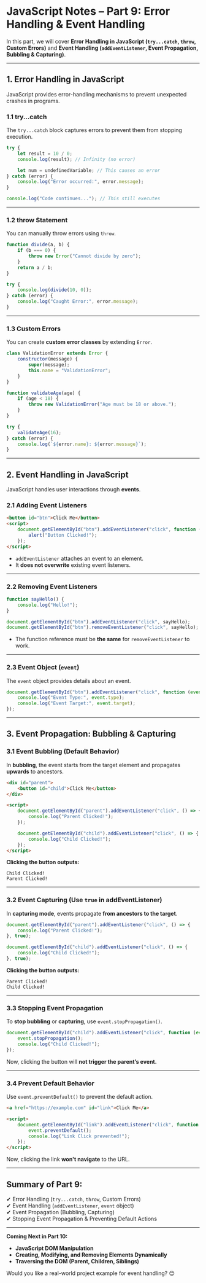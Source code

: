 # JavaScript Notes – Part 9: Error Handling & Event Handling  

In this part, we will cover **Error Handling in JavaScript (`try...catch`, `throw`, Custom Errors)** and **Event Handling (`addEventListener`, Event Propagation, Bubbling & Capturing)**.  

---

## 1. Error Handling in JavaScript  

JavaScript provides error-handling mechanisms to prevent unexpected crashes in programs.

### **1.1 try...catch**  

The `try...catch` block captures errors to prevent them from stopping execution.

```js
try {
    let result = 10 / 0;
    console.log(result); // Infinity (no error)

    let num = undefinedVariable; // This causes an error
} catch (error) {
    console.log("Error occurred:", error.message);
}

console.log("Code continues..."); // This still executes
```

---

### **1.2 throw Statement**  

You can manually throw errors using `throw`.

```js
function divide(a, b) {
    if (b === 0) {
        throw new Error("Cannot divide by zero");
    }
    return a / b;
}

try {
    console.log(divide(10, 0));
} catch (error) {
    console.log("Caught Error:", error.message);
}
```

---

### **1.3 Custom Errors**  

You can create **custom error classes** by extending `Error`.

```js
class ValidationError extends Error {
    constructor(message) {
        super(message);
        this.name = "ValidationError";
    }
}

function validateAge(age) {
    if (age < 18) {
        throw new ValidationError("Age must be 18 or above.");
    }
}

try {
    validateAge(16);
} catch (error) {
    console.log(`${error.name}: ${error.message}`);
}
```

---

## 2. Event Handling in JavaScript  

JavaScript handles user interactions through **events**.

### **2.1 Adding Event Listeners**  

```html
<button id="btn">Click Me</button>
<script>
    document.getElementById("btn").addEventListener("click", function () {
        alert("Button Clicked!");
    });
</script>
```
- `addEventListener` attaches an event to an element.
- It **does not overwrite** existing event listeners.

---

### **2.2 Removing Event Listeners**  

```js
function sayHello() {
    console.log("Hello!");
}

document.getElementById("btn").addEventListener("click", sayHello);
document.getElementById("btn").removeEventListener("click", sayHello);
```
- The function reference must be **the same** for `removeEventListener` to work.

---

### **2.3 Event Object (`event`)**  

The `event` object provides details about an event.

```js
document.getElementById("btn").addEventListener("click", function (event) {
    console.log("Event Type:", event.type);
    console.log("Event Target:", event.target);
});
```

---

## 3. Event Propagation: Bubbling & Capturing  

### **3.1 Event Bubbling (Default Behavior)**  
In **bubbling**, the event starts from the target element and propagates **upwards** to ancestors.

```html
<div id="parent">
    <button id="child">Click Me</button>
</div>

<script>
    document.getElementById("parent").addEventListener("click", () => {
        console.log("Parent Clicked!");
    });

    document.getElementById("child").addEventListener("click", () => {
        console.log("Child Clicked!");
    });
</script>
```
**Clicking the button outputs:**  
```
Child Clicked!
Parent Clicked!
```

---

### **3.2 Event Capturing (Use `true` in addEventListener)**  

In **capturing mode**, events propagate **from ancestors to the target**.

```js
document.getElementById("parent").addEventListener("click", () => {
    console.log("Parent Clicked!");
}, true);

document.getElementById("child").addEventListener("click", () => {
    console.log("Child Clicked!");
}, true);
```
**Clicking the button outputs:**  
```
Parent Clicked!
Child Clicked!
```

---

### **3.3 Stopping Event Propagation**  

To **stop bubbling** or **capturing**, use `event.stopPropagation()`.

```js
document.getElementById("child").addEventListener("click", function (event) {
    event.stopPropagation();
    console.log("Child Clicked!");
});
```
Now, clicking the button will **not trigger the parent’s event.**

---

### **3.4 Prevent Default Behavior**  

Use `event.preventDefault()` to prevent the default action.

```html
<a href="https://example.com" id="link">Click Me</a>

<script>
    document.getElementById("link").addEventListener("click", function (event) {
        event.preventDefault();
        console.log("Link Click prevented!");
    });
</script>
```
Now, clicking the link **won't navigate** to the URL.

---

## Summary of Part 9:
✔ Error Handling (`try...catch`, `throw`, Custom Errors)  
✔ Event Handling (`addEventListener`, `event` object)  
✔ Event Propagation (Bubbling, Capturing)  
✔ Stopping Event Propagation & Preventing Default Actions  

---

**Coming Next in Part 10:**  
- **JavaScript DOM Manipulation**  
- **Creating, Modifying, and Removing Elements Dynamically**  
- **Traversing the DOM (Parent, Children, Siblings)**  

Would you like a real-world project example for event handling? 😊